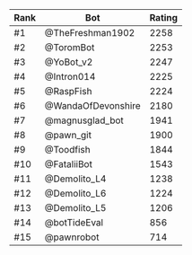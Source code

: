 Rank|Bot|Rating
---|---|---
#1|@TheFreshman1902|2258
#2|@ToromBot|2253
#3|@YoBot_v2|2247
#4|@Intron014|2225
#5|@RaspFish|2224
#6|@WandaOfDevonshire|2180
#7|@magnusglad_bot|1941
#8|@pawn_git|1900
#9|@Toodfish|1844
#10|@FataliiBot|1543
#11|@Demolito_L4|1238
#12|@Demolito_L6|1224
#13|@Demolito_L5|1206
#14|@botTideEval|856
#15|@pawnrobot|714
